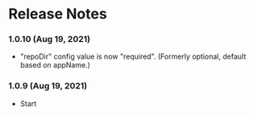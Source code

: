 # Release Notes

### 1.0.10 (Aug 19, 2021)
* "repoDir" config value is now "required". (Formerly optional, default based on appName.)

### 1.0.9 (Aug 19, 2021)
* Start
